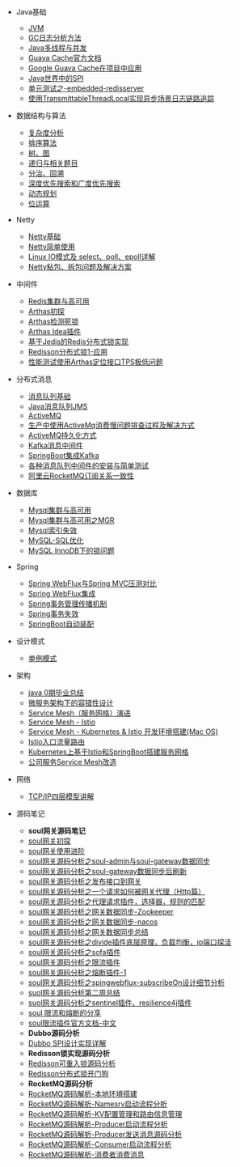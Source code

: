 * Java基础
  * [JVM](blog/java_base/jvm/jvm.md)
  * [GC日志分析方法](blog/java_base/jvm/gc_test.md)
  * [Java多线程与并发](blog/java_base/java_thread/java_thread_1.md)
  * [Guava Cache官方文档](blog/java_base/tools/guava-cache-official-doc.md)
  * [Google Guava Cache在项目中应用](blog/java_base/tools/guava-cache.md)
  * [Java世界中的SPI](blog/java_base/spi.md)
  * [单元测试之-embedded-redisserver](blog/java_base/unit-test/embedded-redisserver.md)
  * [使用TransmittableThreadLocal实现异步场景日志链路追踪](blog/java_base/java_thread/trace-log-mdc.md)
  
* 数据结构与算法
  * [复杂度分析](blog/algorithm/time-space-fuzadu.md)
  * [排序算法](blog/algorithm/sort.md)
  * [树、图](blog/algorithm/tree.md)
  * [递归与相关题目](blog/algorithm/digui.md)
  * [分治、回溯](blog/algorithm/fenzhi-huisu.md)
  * [深度优先搜索和广度优先搜索](blog/algorithm/dfs-bfs.md)
  * [动态规划](blog/algorithm/dp.md)
  * [位运算](blog/algorithm/bit-calc.md)

* Netty
  * [Netty基础](blog/Netty/netty_base.md)
  * [Netty简单使用](blog/Netty/netty_use_1.md)
  * [Linux IO模式及 select、poll、epoll详解](blog/Netty/select-poll-epoll.md.md)
  * [Netty粘包、拆包问题及解决方案](blog/Netty/encode-decode.md)

* 中间件
  * [Redis集群与高可用](blog/Middleware/redis/redis_1.md)
  * [Arthas初探](blog/Middleware/arthas/startup.md)
  * [Arthas检测死锁](blog/Middleware/arthas/thread.md)
  * [Arthas Idea插件](blog/Middleware/arthas/arthas-idea-plugin.md)
  * [基于Jedis的Redis分布式锁实现](blog/java_base/tools/redislock.md)
  * [Redisson分布式锁1-应用](blog/java_base/tools/redisson-lock.md)
  * [性能测试使用Arthas定位接口TPS极低问题](blog/Middleware/arthas/product-use.md)
* 分布式消息
  * [消息队列基础](blog/Middleware/mq/mq_1.md)
  * [Java消息队列JMS](blog/Middleware/mq/JMS_1.md)
  * [ActiveMQ](blog/Middleware/mq/activemq_1.md)
  * [生产中使用ActiveMq消费慢问题排查过程及解决方式](blog/Middleware/mq/activemq-problem-1.md)
  * [ActiveMQ持久化方式](blog/Middleware/mq/activemq-chijiuhua.md)
  * [Kafka消息中间件](blog/Middleware/kafka/kafka_1.md)
  * [SpringBoot集成Kafka](blog/Middleware/kafka/kafka_2.md)
  * [各种消息队列中间件的安装与简单测试](blog/Middleware/mq/other_mq_test.md)
  * [阿里云RocketMQ订阅关系一致性](blog/Middleware/mq/rocketmq-product-err.md)

* 数据库
  * [Mysql集群与高可用](blog/database/mysql/mysql_1.md)
  * [Mysql集群与高可用之MGR](blog/database/mysql/mysql_2.md)
  * [Mysql索引失效](blog/database/mysql/mysql_3.md)
  * [MySQL-SQL优化](blog/database/mysql/mysql-good.md)
  * [MySQL InnoDB下的锁问题](blog/database/mysql/innodb-lock.md)

* Spring
  * [Spring WebFlux与Spring MVC压测对比](blog/spring/springwebflux.md)
  * [Spring WebFlux集成](blog/spring/springwebflux-1.md)
  * [Spring事务管理传播机制](blog/database/mysql/spring-transaction-spread.md)
  * [Spring事务失效](blog/spring/spring-tx-shixiao.md)
  * [SpringBoot自动装配](blog/spring/springboot-autoconfig.md)

* 设计模式
  * [单例模式](blog/design_pattern/singleton.md)

* 架构
  * [java 0期毕业总结](blog/structure/study-summary.md)
  * [微服务架构下的容错性设计](blog/structure/microservice/micro-service-design-1.md)
  * [Service Mesh（服务网格）演进](blog/structure/servicemesh/servicemesh-first.md)
  * [Service Mesh - Istio](blog/structure/servicemesh/servicemesh-three.md)
  * [Service Mesh - Kubernetes & Istio 开发环境搭建(Mac OS)](blog/structure/servicemesh/servicemesh-two.md)
  * [Istio入口流量路由](blog/structure/servicemesh/istio-gateway-rate.md)
  * [Kubernetes上基于Istio和SpringBoot搭建服务网格](blog/structure/servicemesh/istio-springboot.md)
  * [公司服务Service Mesh改造](blog/structure/servicemesh/servicemesh-gaizao.md)

* 网络
  * [TCP/IP四层模型讲解](blog/network/tcp-ip-model.md)

* 源码笔记
  * **soul网关源码笔记**
  * [soul网关初探](blog/sourcecode/soul/soul_1.md)
  * [soul网关使用进阶](blog/sourcecode/soul/soul_2.md)
  * [soul网关源码分析之soul-admin与soul-gateway数据同步](blog/sourcecode/soul/soul_3.md)
  * [soul网关源码分析之soul-gateway数据同步后刷新](blog/sourcecode/soul/soul_4.md)
  * [soul网关源码分析之发布接口到网关](blog/sourcecode/soul/soul_5.md)
  * [soul网关源码分析之一个请求如何被网关代理（Http篇）](blog/sourcecode/soul/soul_6.md)
  * [soul网关源码分析之代理请求插件，选择器，规则的匹配](blog/sourcecode/soul/soul_7.md)
  * [soul网关源码分析之网关数据同步-Zookeeper](blog/sourcecode/soul/soul_8.md)
  * [soul网关源码分析之网关数据同步-nacos](blog/sourcecode/soul/soul_9.md)
  * [soul网关源码分析之网关数据同步总结](blog/sourcecode/soul/soul_10.md)
  * [soul网关源码分析之divide插件底层原理，负载均衡，ip端口探活](blog/sourcecode/soul/soul_11.md)
  * [soul网关源码分析之sofa插件](blog/sourcecode/soul/soul_12.md)
  * [soul网关源码分析之限流插件](blog/sourcecode/soul/soul_13.md)
  * [soul网关源码分析之熔断插件-1](blog/sourcecode/soul/soul_14.md)
  * [soul网关源码分析之spingwebflux-subscribeOn设计细节分析](blog/sourcecode/soul/soul_15.md)
  * [suol网关源码分析第二周总结](blog/sourcecode/soul/soul_16.md)
  * [suol网关源码分析之sentinel插件、resilience4j插件](blog/sourcecode/soul/soul_17.md)
  * [soul 限流和熔断的分享](blog/sourcecode/soul/soul_19.md)
  * [soul限流插件官方文档-中文](blog/sourcecode/soul/soul-ratelimiter-doc-ch.md.md)
  * **Dubbo源码分析**
  * [Dubbo SPI设计实现详解](blog/sourcecode/dubbo/dubbo-spi.md)
  * **Redisson锁实现源码分析**
  * [Redisson可重入锁源码分析](blog/sourcecode/redisson/redisson-lock-1.md)
  * [Redisson分布式锁开门狗](blog/sourcecode/redisson/redisson-lock-dog.md)
  * **RocketMQ源码分析**
  * [RocketMQ源码解析-本地环境搭建](blog/sourcecode/rocketmq/rocketmq-1.md)
  * [RocketMQ源码解析-Namesrv启动流程分析](blog/sourcecode/rocketmq/rocketmq-3.md)
  * [RocketMQ源码解析-KV配置管理和路由信息管理](blog/sourcecode/rocketmq/rocketmq-2.md)
  * [RocketMQ源码解析-Producer启动流程分析](blog/sourcecode/rocketmq/rocketmq-4.md)
  * [RocketMQ源码解析-Producer发送消息源码分析](blog/sourcecode/rocketmq/rocketmq-5.md)
  * [RocketMQ源码解析-Consumer启动流程分析](blog/sourcecode/rocketmq/rocketmq-6.md)
  * [RocketMQ源码解析-消费者消费消息](blog/sourcecode/rocketmq/rocketmq-7.md)
